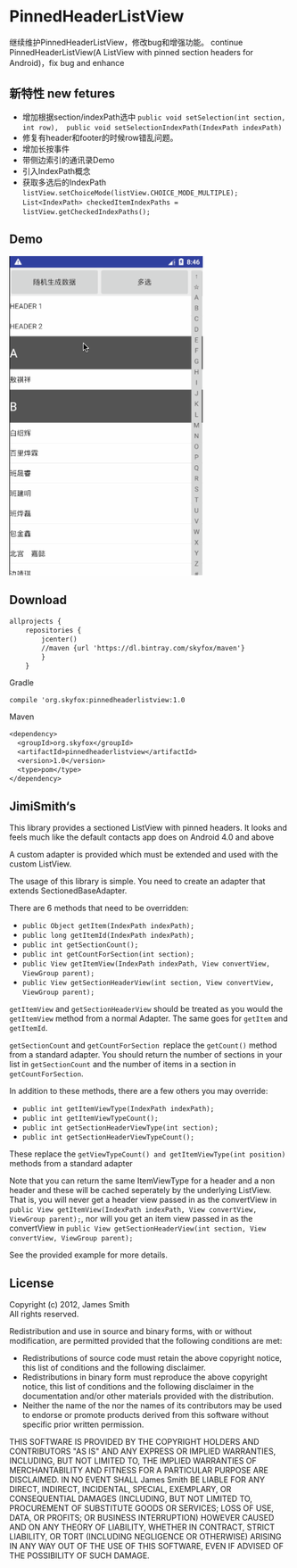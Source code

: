 PinnedHeaderListView
================
继续维护PinnedHeaderListView，修改bug和增强功能。
continue PinnedHeaderListView(A ListView with pinned section headers for Android)，fix bug and enhance

## 新特性 new fetures
 * 增加根据section/indexPath选中
 `public void setSelection(int section, int row), 
    public void setSelectionIndexPath(IndexPath indexPath)`
 * 修复有header和footer的时候row错乱问题。
 * 增加长按事件
 * 带侧边索引的通讯录Demo
 * 引入IndexPath概念
 * 获取多选后的IndexPath
 `listView.setChoiceMode(listView.CHOICE_MODE_MULTIPLE);
    List<IndexPath> checkedItemIndexPaths = listView.getCheckedIndexPaths();`

 
## Demo
![](https://raw.githubusercontent.com/shaojiankui/PinnedHeaderListView/master/demo.gif)

## Download

```
allprojects {
    repositories {
        jcenter()
        //maven {url 'https://dl.bintray.com/skyfox/maven'}
        }
    }
```
Gradle 


```
compile 'org.skyfox:pinnedheaderlistview:1.0
```

Maven


```
<dependency> 
  <groupId>org.skyfox</groupId> 
  <artifactId>pinnedheaderlistview</artifactId> 
  <version>1.0</version> 
  <type>pom</type> 
</dependency>
```
## JimiSmith‘s
This library provides a sectioned ListView with pinned headers. It looks and feels much like the default contacts app does on Android 4.0 and above

A custom adapter is provided which must be extended and used with the custom ListView.

The usage of this library is simple. You need to create an adapter that extends SectionedBaseAdapter.

There are 6 methods that need to be overridden:

* ```public Object getItem(IndexPath indexPath);```
* ```public long getItemId(IndexPath indexPath);```
* ```public int getSectionCount();```
* ```public int getCountForSection(int section);```
* ```public View getItemView(IndexPath indexPath, View convertView, ViewGroup parent);```
* ```public View getSectionHeaderView(int section, View convertView, ViewGroup parent);```

```getItemView``` and ```getSectionHeaderView``` should be treated as you would the ```getItemView``` method from a normal Adapter.
The same goes for ```getItem``` and ```getItemId```.

```getSectionCount``` and ```getCountForSection ```replace the ```getCount()``` method from a standard adapter.
You should return the number of sections in your list in ```getSectionCount``` and the number of items in a section in ```getCountForSection```.

In addition to these methods, there are a few others you may override:

* ```public int getItemViewType(IndexPath indexPath);```
* ```public int getItemViewTypeCount();```
* ```public int getSectionHeaderViewType(int section);```
* ```public int getSectionHeaderViewTypeCount();```

These replace the ```getViewTypeCount() and getItemViewType(int position)``` methods from a standard adapter

Note that you can return the same ItemViewType for a header and a non header and these will be cached seperately by the underlying ListView.  
That is, you will never get a header view passed in as the convertView in ```public View getItemView(IndexPath indexPath, View convertView, ViewGroup parent);```,
nor will you get an item view passed in as the convertView in ```public View getSectionHeaderView(int section, View convertView, ViewGroup parent);```

See the provided example for more details.

License
-------
Copyright (c) 2012, James Smith  
All rights reserved.  

Redistribution and use in source and binary forms, with or without
modification, are permitted provided that the following conditions are met:  
* Redistributions of source code must retain the above copyright
  notice, this list of conditions and the following disclaimer.  
* Redistributions in binary form must reproduce the above copyright
  notice, this list of conditions and the following disclaimer in the
  documentation and/or other materials provided with the distribution.  
* Neither the name of the <organization> nor the
  names of its contributors may be used to endorse or promote products
  derived from this software without specific prior written permission.  

THIS SOFTWARE IS PROVIDED BY THE COPYRIGHT HOLDERS AND CONTRIBUTORS "AS IS" AND
ANY EXPRESS OR IMPLIED WARRANTIES, INCLUDING, BUT NOT LIMITED TO, THE IMPLIED
WARRANTIES OF MERCHANTABILITY AND FITNESS FOR A PARTICULAR PURPOSE ARE
DISCLAIMED. IN NO EVENT SHALL James Smith BE LIABLE FOR ANY
DIRECT, INDIRECT, INCIDENTAL, SPECIAL, EXEMPLARY, OR CONSEQUENTIAL DAMAGES
(INCLUDING, BUT NOT LIMITED TO, PROCUREMENT OF SUBSTITUTE GOODS OR SERVICES;
LOSS OF USE, DATA, OR PROFITS; OR BUSINESS INTERRUPTION) HOWEVER CAUSED AND
ON ANY THEORY OF LIABILITY, WHETHER IN CONTRACT, STRICT LIABILITY, OR TORT
(INCLUDING NEGLIGENCE OR OTHERWISE) ARISING IN ANY WAY OUT OF THE USE OF THIS
SOFTWARE, EVEN IF ADVISED OF THE POSSIBILITY OF SUCH DAMAGE.
